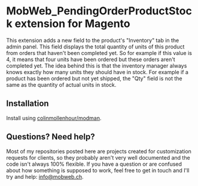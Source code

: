 # MobWeb_PendingOrderProductStock extension for Magento

This extension adds a new field to the product's "Inventory" tab in the admin panel. This field displays the total quantity of units of this product from orders that haven't been completed yet. So for example if this value is 4, it means that four units have been ordered but these orders aren't completed yet. The idea behind this is that the inventory manager always knows exactly how many units they should have in stock. For example if a product has been ordered but not yet shipped, the "Qty" field is not the same as the quantity of actual units in stock.

## Installation

Install using [colinmollenhour/modman](https://github.com/colinmollenhour/modman/).

## Questions? Need help?

Most of my repositories posted here are projects created for customization requests for clients, so they probably aren't very well documented and the code isn't always 100% flexible. If you have a question or are confused about how something is supposed to work, feel free to get in touch and I'll try and help: [info@mobweb.ch](mailto:info@mobweb.ch).